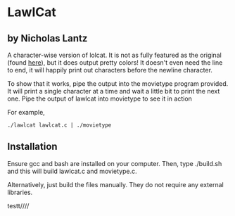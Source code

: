 # LawlCat
## by Nicholas Lantz

A character-wise version of lolcat. It is not as fully featured as the original
(found [here](https://github.com/busyloop/lolcat)), but it does output pretty
colors! It doesn't even need the line to end, it will happily print out
characters before the newline character.

To show that it works, pipe the output into the movietype program provided. It
will print a single character at a time and wait a little bit to print the next
one. Pipe the output of lawlcat into movietype to see it in action

For example,
```
./lawlcat lawlcat.c | ./movietype
```

## Installation

Ensure gcc and bash are installed on your computer. Then, type ./build.sh and
this will build lawlcat.c and movietype.c.

Alternatively, just build the files manually. They do not require any
external libraries.

testt////
